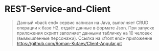 # REST-Service-and-Client
> Данный «back end» сервис написан на Java, выполняет CRUD операции к базе H2, отдаёт данные в формате Json.
> При запуске приложения скрипт заполняет данными табличку на 10 человек (вымышленные персонажи).
> Ссылка на  «front end» приложение <https://github.com/Roman-Kutaev/Client-Angular.git>
